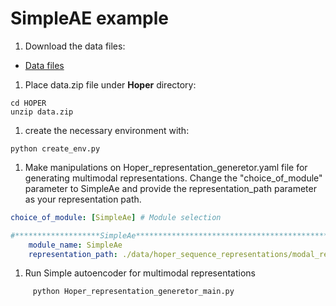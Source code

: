 # SimpleAE example

1. Download the data files: 

- [Data files](https://drive.google.com/file/d/1R7jRfnBWmO6i6S1vqQd6zZt2-kcK6Eom/view?usp=drive_link)

1. Place data.zip file under **Hoper** directory:

```shell
cd HOPER
unzip data.zip
```
1. create the necessary environment with:

```shell
python create_env.py 
```

1. Make manipulations on Hoper_representation_generetor.yaml file for generating multimodal representations. Change the "choice_of_module" parameter to SimpleAe and provide the representation_path parameter as your representation path.

```yaml
choice_of_module: [SimpleAe] # Module selection 

#*******************SimpleAe*********************************************
    module_name: SimpleAe
    representation_path: ./data/hoper_sequence_representations/modal_rep_ae_node2vec_binary_fused_representations_dataframe_multi_col.csv
```

1. Run Simple autoencoder for multimodal representations

```shell	
     python Hoper_representation_generetor_main.py
```
